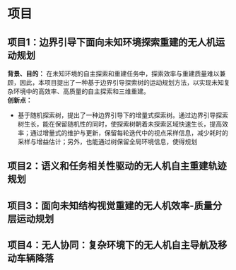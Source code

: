 # 项目
## 项目1：边界引导下面向未知环境探索重建的无人机运动规划
**背景、目的：** 在未知环境的自主探索和重建任务中，探索效率与重建质量难以兼顾，因此，本项目提出了一种基于边界引导探索树的运动规划方法，以实现未知复杂环境中的高效率、高质量的自主探索和三维重建。  
**创新点：**
+ 基于随机探索树，提出了一种边界引导下的增量式探索树。通过边界引导探索树生长，能在保留随机性的同时，使探索树朝着未探索区域快速生长，提高效率；通过增量式的维护与更新，保留每轮迭代中的视点采样信息，减少耗时的采样与增益估计；另外，也能通过树保留全局环境信息，使得规划





## 项目2：语义和任务相关性驱动的无人机自主重建轨迹规划

## 项目3：面向未知结构视觉重建的无人机效率-质量分层运动规划

## 项目4：无人协同：复杂环境下的无人机自主导航及移动车辆降落